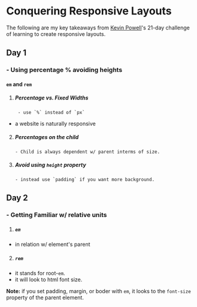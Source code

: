 # Conquering Responsive Layouts

The following are my key takeaways from [Kevin Powell](https://www.kevinpowell.co/)'s 21-day challenge of learning to create responsive layouts.

## Day 1

### - Using percentage % avoiding heights

#### `em` and `rem`

1.  ##### Percentage vs. Fixed Widths
         - use `%` instead of `px`

- a website is naturally responsive

2.  ##### Percentages on the child
        - Child is always dependent w/ parent interms of size.
3.  ##### Avoid using `height` property
        - instead use `padding` if you want more background.

## Day 2

### - Getting Familiar w/ relative units

1. ##### `em`

- in relation w/ element's parent

2. ##### `rem`

- it stands for root-`em`.
- it will look to html font size.

**Note:** if you set padding, margin, or boder with `em`, it looks to the `font-size` property of the parent element.
